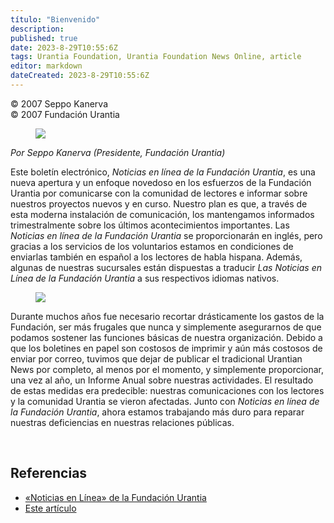 ```yaml
---
título: "Bienvenido"
description: 
published: true
date: 2023-8-29T10:55:6Z
tags: Urantia Foundation, Urantia Foundation News Online, article
editor: markdown
dateCreated: 2023-8-29T10:55:6Z
---
```


<p class="v-card tema v-sheet--gris claro aclarar-3 px-2">© 2007 Seppo Kanerva<br>© 2007 Fundación Urantia</p>


<figure id="Figure_1" class="image urantiapedia image-style-align-left">
<img src="/image/article/UF_News_Online/2007_05/002.jpg">
</figure>

_Por Seppo Kanerva (Presidente, Fundación Urantia)_

Este boletín electrónico, _Noticias en línea de la Fundación Urantia_, es una nueva apertura y un enfoque novedoso en los esfuerzos de la Fundación Urantia por comunicarse con la comunidad de lectores e informar sobre nuestros proyectos nuevos y en curso. Nuestro plan es que, a través de esta moderna instalación de comunicación, los mantengamos informados trimestralmente sobre los últimos acontecimientos importantes. Las _Noticias en línea de la Fundación Urantia_ se proporcionarán en inglés, pero gracias a los servicios de los voluntarios estamos en condiciones de enviarlas también en español a los lectores de habla hispana. Además, algunas de nuestras sucursales están dispuestas a traducir _Las Noticias en Línea de la Fundación Urantia_ a sus respectivos idiomas nativos.

<figure id="Figure_2" class="image urantiapedia image-style-align-right">
<img src="/image/article/UF_News_Online/2007_05/006.jpg">
</figure>

Durante muchos años fue necesario recortar drásticamente los gastos de la Fundación, ser más frugales que nunca y simplemente asegurarnos de que podamos sostener las funciones básicas de nuestra organización. Debido a que los boletines en papel son costosos de imprimir y aún más costosos de enviar por correo, tuvimos que dejar de publicar el tradicional Urantian News por completo, al menos por el momento, y simplemente proporcionar, una vez al año, un Informe Anual sobre nuestras actividades. El resultado de estas medidas era predecible: nuestras comunicaciones con los lectores y la comunidad Urantia se vieron afectadas. Junto con _Noticias en línea de la Fundación Urantia_, ahora estamos trabajando más duro para reparar nuestras deficiencias en nuestras relaciones públicas.

<br style="clear:both;"/>

## Referencias

- [«Noticias en Línea» de la Fundación Urantia](https://www.urantia.org/es/fundacion-urantia/archivos-de-boletin)
- [Este artículo](https://www.urantia.org/news/2007-05/welcome)


